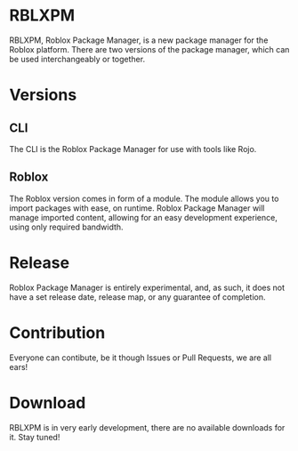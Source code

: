 # RBLXPM
RBLXPM, Roblox Package Manager, is a new package manager for the Roblox platform. There are two versions of the package manager, which can be used interchangeably or together.
# Versions
## CLI
The CLI is the Roblox Package Manager for use with tools like Rojo.
## Roblox
The Roblox version comes in form of a module. The module allows you to import packages with ease, on runtime. Roblox Package Manager will manage imported content, allowing for an easy development experience, using only required bandwidth.
# Release
Roblox Package Manager is entirely experimental, and, as such, it does not have a set release date, release map, or any guarantee of completion.
# Contribution
Everyone can contibute, be it though Issues or Pull Requests, we are all ears!
# Download
RBLXPM is in very early development, there are no available downloads for it. Stay tuned!
